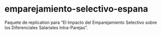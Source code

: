 # emparejamiento-selectivo-espana
Paquete de replication para “El Impacto del Emparejamiento Selectivo sobre los Diferenciales Salariales Intra-Parejas”.
